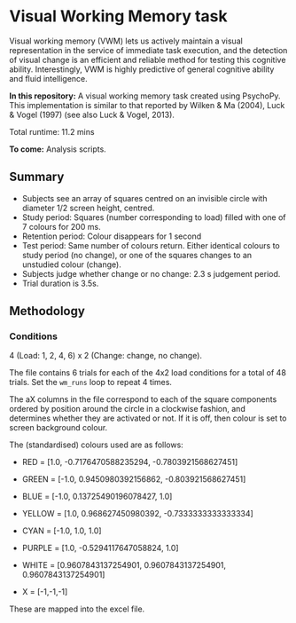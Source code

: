 # Visual Working Memory task

Visual working memory (VWM) lets us actively maintain a visual representation in the service of immediate task execution, and the detection of visual change is an efficient and reliable method for testing this cognitive ability. Interestingly, VWM is highly predictive of general cognitive ability and fluid intelligence.

**In this repository:** A visual working memory task created using PsychoPy. This implementation is similar to that reported by Wilken & Ma (2004), Luck & Vogel (1997) (see also Luck & Vogel, 2013).

Total runtime: 11.2 mins

**To come:** Analysis scripts.

## Summary

- Subjects see an array of squares centred on an invisible circle with diameter 1/2 screen height, centred.
- Study period: Squares (number corresponding to load) filled with one of 7 colours for 200 ms.
- Retention period: Colour disappears for 1 second
- Test period: Same number of colours return. Either identical colours to study period (no change), or one of the squares changes to an unstudied colour (change).
- Subjects judge whether change or no change: 2.3 s judgement period.
- Trial duration is 3.5s.

## Methodology

### Conditions

4 (Load: 1, 2, 4, 6) x 2 (Change: change, no change). 

The file contains 6 trials for each of the 4x2 load conditions for a total of 48 trials. Set the `wm_runs` loop to repeat 4 times.

The aX columns in the file correspond to each of the square components ordered by position around the circle in a clockwise fashion, and determines whether they are activated or not. If it is off, then colour is set to screen background colour.

The (standardised) colours used are as follows:

- RED = [1.0, -0.7176470588235294, -0.7803921568627451]

- GREEN = [-1.0, 0.9450980392156862, -0.803921568627451]

- BLUE = [-1.0, 0.13725490196078427, 1.0]

- YELLOW = [1.0, 0.968627450980392, -0.7333333333333334]

- CYAN = [-1.0, 1.0, 1.0]

- PURPLE = [1.0, -0.5294117647058824, 1.0]

- WHITE = [0.9607843137254901, 0.9607843137254901, 0.9607843137254901]

- X = [-1,-1,-1]

These are mapped into the excel file. 